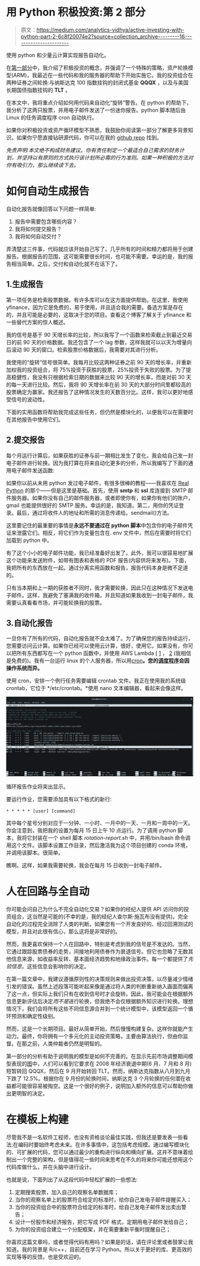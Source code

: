 # 用 Python 积极投资:第 2 部分

> 原文：<https://medium.com/analytics-vidhya/active-investing-with-python-part-2-6c8f20074e2?source=collection_archive---------16----------------------->

使用 python 和少量云计算实现报告自动化。

在[第一部分](https://ea-jones.medium.com/active-investing-with-python-part-1-e7e54eaedf66)中，我介绍了积极投资的概念，并强调了一个特殊的策略，资产轮换模型(ARM)，我最近在一些代码和我的服务器的帮助下开始实施它。我的投资组合在两种证券之间轮换:与纳斯达克 100 指数挂钩的封闭式基金 **QQQX** ，以及与美国长期国债指数挂钩的 **TLT** 。

在本文中，我将重点介绍如何用代码来自动化“旋转”警告。在 python 的帮助下，我分析了这两只股票，并用电子邮件发送了一份迷你报告。python 脚本随后由 Linux 的任务调度程序 cron 自动执行。

如果你对积极投资或资产循环模型不熟悉，我鼓励你阅读第一部分了解更多背景知识。如果你宁愿直接钻研源代码，你可以在我的 [github repo](https://github.com/EandrewJones/investment-tools) 找到。

*免责声明:本文绝不构成财务建议。你有责任制定一个最适合自己需求的财务计划，并坚持以有原则的方式执行该计划所必需的行为准则。如果一种积极的方法对你有吸引力，那么继续读下去。*

# 如何自动生成报告

自动化报告就像回答以下问题一样简单:

1.  报告中需要包含哪些内容？
2.  我将如何提交报告？
3.  我将如何自动交付？

弄清楚这三件事，代码就应该开始自己写了。几乎所有的时间和精力都将用于创建报告。根据报告的范围，这可能需要很长时间，也可能不需要。幸运的是，我的报告相当简单。之后，交付和自动化就不在话下了。

## 1.生成报告

第一项任务是检索股票数据。有许多库可以在这方面提供帮助。在这里，我使用 yfinance，因为它是免费的，易于使用，并且适合我的需要。备选方案是存在的，并且可能是必要的，这取决于您的项目。查看这个博客了解关于 yfinance 和一些替代方案的惊人概述。

我的信号是基于 90 天增长率的比较，所以我写了一个函数来检索截止到最近交易日的前 90 天的价格数据。我还包含了一个 lag 参数，这样我就可以以天为增量向后滚动 90 天的窗口。检索股票价格数据后，我需要对其进行分析。

我使用的“旋转”信号很简单。我每月比较这两种证券之前 90 天的增长率，并重新加权我的投资组合，将 75%投资于获胜的股票，25%投资于失败的股票。为了提高稳健性，我没有只根据检索日期的数据来比较 90 天的增长率，而是对前 30 天的每一天进行比较。然后，我将 90 天增长率在前 30 天的大部分时间里都较高的股票确定为赢家。我还报告了这种情况发生的天数百分比。这样，我可以更好地感受信号的波动性。

下面的实用函数将帮助我完成这些任务，但仍然是模块化的，以便我可以在需要时在其他报告中使用它们。

## 2.提交报告

每个月运行计算后，如果获胜的证券与前一期相比发生了变化，我会给自己发一封电子邮件进行轮换。因为我打算在将来自动化更多的分析，所以我编写了下面的通用电子邮件发送函数:

如果你以前从未用 python 发过电子邮件，有很多很棒的教程——我喜欢在 [Real Python](https://realpython.com/python-send-email/) 的那个——但是这里是基础。首先，使用 **smtp** 和 **ssl** 库连接到 SMTP 邮件服务器。如果你没有自己的邮件服务器，或者即使你有，如果你有他们的账户，gmail 也能提供很好的 SMTP 服务。幸运的是，我知道。第二，用你的凭证登录。最后，通过将收件人的地址和所需的消息传递给。sendmail()方法。

这里要记住的最重要的事情是**永远不要通过在 python 脚本**中包含你的电子邮件凭证来泄露它们。相反，将它们作为变量包含在. env 文件中，然后在需要时将它们加载到 python 中。

有了这个小小的电子邮件功能，我已经准备好出发了。此外，我可以很容易地扩展这个功能来发送附件，如带有图表和表格的 PDF 报告(内容供将来发布)。下面，我把所有的东西放在一起。通过分离实用函数和报告，报告代码本身是微不足道的。

只有当本期和上一期的获胜者不同时，我才需要轮换，因此只在这种情况下发送电子邮件。这样，我避免了塞满我的收件箱，并且知道如果我收到一封电子邮件，我需要认真看看市场，并可能轮换我的股票。

## 3.自动化报告

一旦你有了所有的代码，自动化报告就不会太难了。为了确保您的报告持续运行，您需要访问云计算。如果你已经可以使用云计算，很好，使用它。如果没有，你可以把所有东西都写在一个 python 函数中，并使用 AWS Lambda [ [1](https://aws.amazon.com/premiumsupport/knowledge-center/lambda-send-email-ses/) ， [2](https://aws.amazon.com/premiumsupport/knowledge-center/lambda-send-email-ses/) (我相信是免费的)。我有一台运行 linux 的个人服务器，所以用[cron](https://linuxize.com/post/scheduling-cron-jobs-with-crontab/)**。您的[调度程序](https://automatetheboringstuff.com/schedulers.html)会因操作系统而异。**

使用 cron，安排一个例行任务需要编辑 crontab 文件。我正在使用我的系统级 crontab，它位于 */etc/crontab。*使用 nano 文本编辑器，看起来会像这样。

![](img/7744d1bd85044db84526b9fa3f5ae693.png)

循环报告作业将突出显示。

要运行作业，您需要添加具有以下格式的新行:

```
* * * * * [user] [command]
```

其中每个星号分别对应于一分钟、一小时、一月中的一天、一月和一周中的一天。你会注意到，我把我的设置为每月 15 日上午 10 点运行。为了调用 python 脚本，我将它封装在一个 shell 脚本 *rotation-report.sh* 中，并用/bin/bash 命令调用这个文件。该脚本设置工作目录，然后激活我为这个项目创建的 conda 环境，并调用该脚本。很简单。

瞧啊。这样，如果我需要轮换，我会在每月 15 日收到一封电子邮件。

# 人在回路与全自动

你可能会问自己为什么不完全自动化交易？如果你的经纪人提供 API 访问你的投资组合，这当然是可能的(不幸的是，我的经纪人查尔斯·施瓦布没有提供)。完全自动化的过程完全消除了人类的判断。如果您有一个开发良好的、经过回溯测试的模型，并且对此很有信心，那么这将是非常好的。

然而，我更喜欢保持一个人在回路中，特别是考虑到我的信号是不发达的。当然，它通过跟踪股票债券的走势，间接地利用债券作为衰退信号。但它也忽略了无数其他信息来源，如收益率反转、基本面经济趋势和地缘政治事件。每一个都提供了*先验信息*，这些信息会影响你的决定。

在第一篇文章中，我建议遵循原则性的决策规则来做出投资决策，以尽量减少情绪引发的错误。虽然上述段落可能听起来像是通过将人类的判断重新纳入画面而偏离了这一点，但实际上我们只有在收到信号时才会旋转。因此，我可能会在根据额外信息更新评估后决定*而不是*进行轮换，但我绝不会仅根据额外知识进行轮换。理想情况下，我们会将所有这些不同信息源合并到一个统计模型中，该模型返回一个循环预测和确定性级别。

然而，这是一个长期项目。最好从简单开始，然后慢慢构建复杂。这样你就能产生动力。最终，你将拥有一个多元化的主动投资策略，主要由算法执行，但由你监督。在那之前，人类仲裁者仍然是明智的。

第一部分的分析有助于说明我的模型是如何不完善的。在显示先前市场调整期间模型表现的[图](https://ea-jones.medium.com/active-investing-with-python-part-1-e7e54eaedf66#3b80)中，人们可以看到它要求在 2008 年经济衰退中期(6 月、7 月和 8 月)短暂转回 QQQX，然后在 9 月开始转回 TLT。然而，纳斯达克指数从八月到九月下跌了 12.5%。根据你在 9 月份的轮换时间，纳斯达克 3 个月轮换的任何潜在收益都可能很容易被掏空。这是一个很好的例子，说明加入额外的信息可以帮助你做出更明智的决定。

# 在模板上构建

尽管我不是一名软件工程师，也没有资格谈论最佳实践，但我还是要发表一些看法:在编码时要始终考虑未来。在许多事情中，这包括考虑规模。通过编写模块化的、可扩展的代码，您可以通过最少的重构进行纵向和横向扩展。这并不意味着绘制出一个完整的架构，但是值得花一些时间来思考在不久的将来你可能还想用这个代码库做什么，并在头脑中进行设计。

也就是说，下面列出了从这段代码中轻松扩展的一些想法:

1.  定期搜索股票，加入自己的观察名单数据库；
2.  当你的观察名单上的股票符合给定的标准时，给你自己发电子邮件提醒买入；
3.  当你的投资组合中的股票符合给定的标准时，给自己发电子邮件发出卖出警告；
4.  设计一份股市和经济报告，把它写成 PDF 格式，定期用电子邮件发给自己；
5.  为你的投资组合建立一个分配框架，并在需要重新平衡时提醒自己；

你喜欢这篇文章吗，或者觉得代码有用吗？如果是的话，请在评论里或者鼓掌让我知道。我的背景是 R/c++，目前还在学习 Python。所以关于更好的库、更高效的实现等等的反馈。也是受欢迎的。